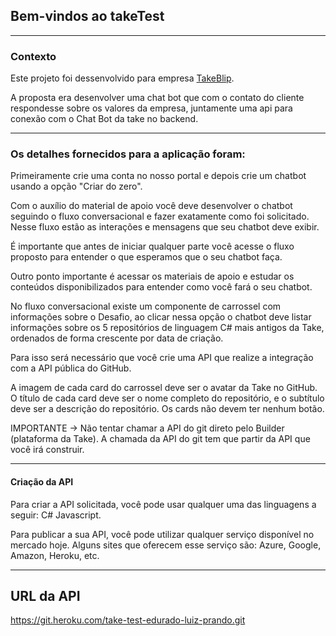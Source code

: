 ## Bem-vindos ao takeTest

---

### Contexto

Este projeto foi dessenvolvido para empresa [TakeBlip](https://digital.take.net/conversas-inteligentes/).

A proposta era desenvolver uma chat bot que com o contato do cliente respondesse sobre os valores da empresa, juntamente uma api para conexão com o Chat Bot da take no backend.

---

### Os detalhes fornecidos para a aplicação foram:

Primeiramente crie uma conta no nosso portal e depois crie um chatbot usando a opção "Criar do zero".

Com o auxílio do material de apoio você deve desenvolver o chatbot seguindo o fluxo conversacional e fazer exatamente como foi solicitado. Nesse fluxo estão as interações e mensagens que seu chatbot deve exibir.

É importante que antes de iniciar qualquer parte você acesse o fluxo proposto para entender o que esperamos que o seu chatbot faça.

Outro ponto importante é acessar os materiais de apoio e estudar os conteúdos disponibilizados para entender como você fará o seu chatbot.

No fluxo conversacional existe um componente de carrossel com informações sobre o Desafio, ao clicar nessa opção o chatbot deve listar informações sobre os 5 repositórios de linguagem C# mais antigos da Take, ordenados de forma crescente por data de criação.

Para isso será necessário que você crie uma API que realize a integração com a API pública do GitHub.

A imagem de cada card do carrossel deve ser o avatar da Take no GitHub. O título de cada card deve ser o nome completo do repositório, e o subtítulo deve ser a descrição do repositório. Os cards não devem ter nenhum botão.

IMPORTANTE -> Não tentar chamar a API do git direto pelo Builder (plataforma da Take). A chamada da API do git tem que partir da API que você irá construir.

---

#### Criação da API

Para criar a API solicitada, você pode usar qualquer uma das linguagens a seguir:
C#
Javascript.

Para publicar a sua API, você pode utilizar qualquer serviço disponível no mercado hoje. Alguns sites
que oferecem esse serviço são: Azure, Google, Amazon, Heroku, etc.

---

## URL da API
https://git.heroku.com/take-test-edurado-luiz-prando.git
